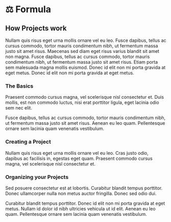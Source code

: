 # ⚖ Formula

## How Projects work

Nullam quis risus eget urna mollis ornare vel eu leo. Fusce dapibus, tellus ac cursus commodo, tortor mauris condimentum nibh, ut fermentum massa justo sit amet risus. Maecenas sed diam eget risus varius blandit sit amet non magna. Fusce dapibus, tellus ac cursus commodo, tortor mauris condimentum nibh, ut fermentum massa justo sit amet risus. Etiam porta sem malesuada magna mollis euismod. Donec id elit non mi porta gravida at eget metus. Donec id elit non mi porta gravida at eget metus.

### The Basics

Praesent commodo cursus magna, vel scelerisque nisl consectetur et. Duis mollis, est non commodo luctus, nisi erat porttitor ligula, eget lacinia odio sem nec elit.

Fusce dapibus, tellus ac cursus commodo, tortor mauris condimentum nibh, ut fermentum massa justo sit amet risus. Aenean eu leo quam. Pellentesque ornare sem lacinia quam venenatis vestibulum.

### Creating a Project

Nullam quis risus eget urna mollis ornare vel eu leo. Cras justo odio, dapibus ac facilisis in, egestas eget quam. Praesent commodo cursus magna, vel scelerisque nisl consectetur et.

### Organizing your Projects

Sed posuere consectetur est at lobortis. Curabitur blandit tempus porttitor. Donec ullamcorper nulla non metus auctor fringilla. Donec sed odio dui.

Curabitur blandit tempus porttitor. Donec id elit non mi porta gravida at eget metus. Nullam id dolor id nibh ultricies vehicula ut id elit. Aenean eu leo quam. Pellentesque ornare sem lacinia quam venenatis vestibulum.
